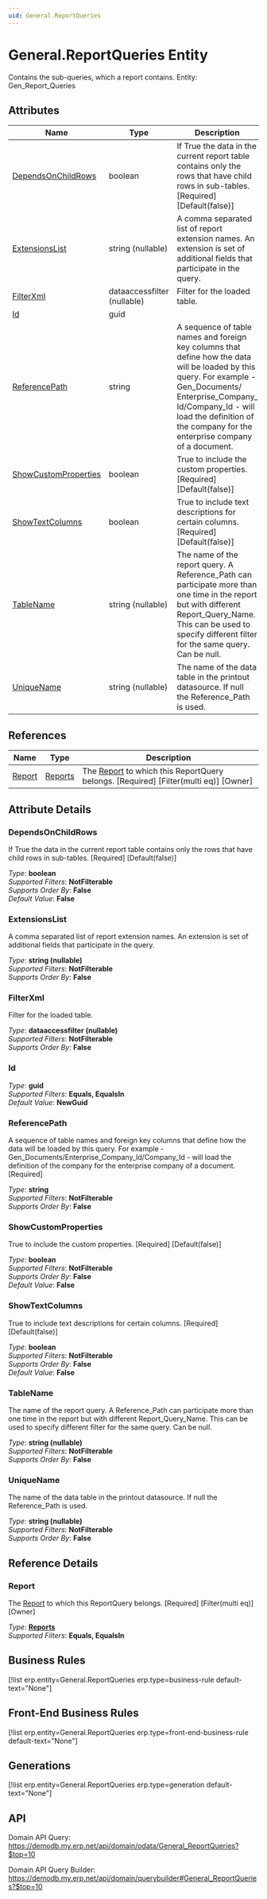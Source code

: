 ```yaml
---
uid: General.ReportQueries
---
```

# General.ReportQueries Entity

Contains the sub-queries, which a report contains. Entity: Gen_Report_Queries

## Attributes

| Name | Type | Description |
| ---- | ---- | --- |
| [DependsOnChildRows](General.ReportQueries.md#dependsonchildrows) | boolean | If True the data in the current report table contains only the rows that have child rows in sub-tables. [Required] [Default(false)] 
| [ExtensionsList](General.ReportQueries.md#extensionslist) | string (nullable) | A comma separated list of report extension names. An extension is set of additional fields that participate in the query. 
| [FilterXml](General.ReportQueries.md#filterxml) | dataaccessfilter (nullable) | Filter for the loaded table. 
| [Id](General.ReportQueries.md#id) | guid |  
| [ReferencePath](General.ReportQueries.md#referencepath) | string | A sequence of table names and foreign key columns that define how the data will be loaded by this query. For example - Gen_Documents/<br />Enterprise_Company_<br />Id/Company_Id - will load the definition of the company for the enterprise company of a document.  
| [ShowCustomProperties](General.ReportQueries.md#showcustomproperties) | boolean | True to include the custom properties. [Required] [Default(false)] 
| [ShowTextColumns](General.ReportQueries.md#showtextcolumns) | boolean | True to include text descriptions for certain columns. [Required] [Default(false)] 
| [TableName](General.ReportQueries.md#tablename) | string (nullable) | The name of the report query. A Reference_Path can participate more than one time in the report but with different Report_Query_Name. This can be used to specify different filter for the same query. Can be null. 
| [UniqueName](General.ReportQueries.md#uniquename) | string (nullable) | The name of the data table in the printout datasource. If null the Reference_Path is used. 

## References

| Name | Type | Description |
| ---- | ---- | --- |
| [Report](General.ReportQueries.md#report) | [Reports](General.Reports.md) | The [Report](General.ReportQueries.md#report) to which this ReportQuery belongs. [Required] [Filter(multi eq)] [Owner] |


## Attribute Details

### DependsOnChildRows

If True the data in the current report table contains only the rows that have child rows in sub-tables. [Required] [Default(false)]

_Type_: **boolean**  
_Supported Filters_: **NotFilterable**  
_Supports Order By_: **False**  
_Default Value_: **False**  

### ExtensionsList

A comma separated list of report extension names. An extension is set of additional fields that participate in the query.

_Type_: **string (nullable)**  
_Supported Filters_: **NotFilterable**  
_Supports Order By_: **False**  

### FilterXml

Filter for the loaded table.

_Type_: **dataaccessfilter (nullable)**  
_Supported Filters_: **NotFilterable**  
_Supports Order By_: **False**  

### Id

_Type_: **guid**  
_Supported Filters_: **Equals, EqualsIn**  
_Default Value_: **NewGuid**  

### ReferencePath

A sequence of table names and foreign key columns that define how the data will be loaded by this query. For example - Gen_Documents/Enterprise_Company_Id/Company_Id - will load the definition of the company for the enterprise company of a document. [Required]

_Type_: **string**  
_Supported Filters_: **NotFilterable**  
_Supports Order By_: **False**  

### ShowCustomProperties

True to include the custom properties. [Required] [Default(false)]

_Type_: **boolean**  
_Supported Filters_: **NotFilterable**  
_Supports Order By_: **False**  
_Default Value_: **False**  

### ShowTextColumns

True to include text descriptions for certain columns. [Required] [Default(false)]

_Type_: **boolean**  
_Supported Filters_: **NotFilterable**  
_Supports Order By_: **False**  
_Default Value_: **False**  

### TableName

The name of the report query. A Reference_Path can participate more than one time in the report but with different Report_Query_Name. This can be used to specify different filter for the same query. Can be null.

_Type_: **string (nullable)**  
_Supported Filters_: **NotFilterable**  
_Supports Order By_: **False**  

### UniqueName

The name of the data table in the printout datasource. If null the Reference_Path is used.

_Type_: **string (nullable)**  
_Supported Filters_: **NotFilterable**  
_Supports Order By_: **False**  


## Reference Details

### Report

The [Report](General.ReportQueries.md#report) to which this ReportQuery belongs. [Required] [Filter(multi eq)] [Owner]

_Type_: **[Reports](General.Reports.md)**  
_Supported Filters_: **Equals, EqualsIn**  



## Business Rules

[!list erp.entity=General.ReportQueries erp.type=business-rule default-text="None"]

## Front-End Business Rules

[!list erp.entity=General.ReportQueries erp.type=front-end-business-rule default-text="None"]

## Generations

[!list erp.entity=General.ReportQueries erp.type=generation default-text="None"]

## API

Domain API Query:
<https://demodb.my.erp.net/api/domain/odata/General_ReportQueries?$top=10>

Domain API Query Builder:
<https://demodb.my.erp.net/api/domain/querybuilder#General_ReportQueries?$top=10>

